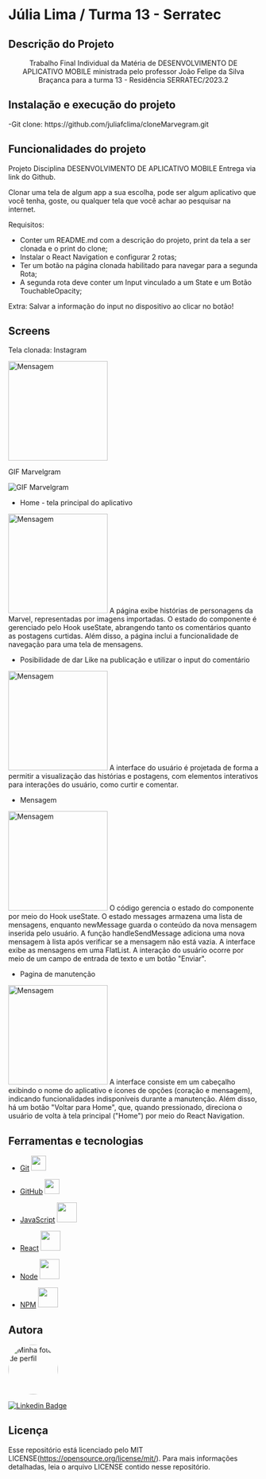 # Júlia Lima / Turma 13 - Serratec

## Descrição do Projeto
<p align="center">Trabalho Final Individual da Matéria de DESENVOLVIMENTO DE APLICATIVO MOBILE ministrada pelo professor João Felipe da Silva Braçanca para a turma 13 - Residência SERRATEC/2023.2
</p>

## Instalação e execução do projeto
<p>-Git clone: https://github.com/juliafclima/cloneMarvegram.git</p>

## Funcionalidades do projeto
Projeto Disciplina DESENVOLVIMENTO DE APLICATIVO MOBILE
Entrega via link do Github.

Clonar uma tela de algum app a sua escolha, pode ser algum aplicativo que você tenha, goste, ou qualquer tela que você achar ao pesquisar na internet.

Requisitos:
- Conter um README.md com a descrição do projeto, print da tela a ser clonada e o print do clone;
- Instalar o React Navigation e configurar 2 rotas;
- Ter um botão na página clonada habilitado para navegar para a segunda Rota;
- A segunda rota deve conter um Input vinculado a um State e um Botão TouchableOpacity;

Extra: Salvar a informação do input no dispositivo ao clicar no botão!

## Screens

Tela clonada: Instagram

<img src="./prints/pagina_clonada.jpg" alt="Mensagem" width="200"/>


GIF Marvelgram

![GIF Marvelgram](./prints/gif.gif)

- Home - tela principal do aplicativo
   
<img src="./prints/pagina_home.png" alt="Mensagem" width="200"/>
A página exibe histórias de personagens da Marvel, representadas por imagens importadas. O estado do componente é gerenciado pelo Hook useState, abrangendo tanto os comentários quanto as postagens curtidas. Além disso, a página inclui a funcionalidade de navegação para uma tela de mensagens.

- Posibilidade de dar Like na publicação e utilizar o input do comentário
<img src="./prints/like_comentario.png" alt="Mensagem" width="200"/>
A interface do usuário é projetada de forma a permitir a visualização das histórias e postagens, com elementos interativos para interações do     
usuário, como curtir e comentar.

- Mensagem

<img src="./prints/extra_envio_mensagem.png" alt="Mensagem" width="200"/>
O código gerencia o estado do componente por meio do Hook useState. O estado messages armazena uma lista de mensagens, enquanto newMessage guarda o conteúdo da nova mensagem inserida pelo usuário. A função handleSendMessage adiciona uma nova mensagem à lista após verificar se a mensagem não está vazia. A interface exibe as mensagens em uma FlatList. A interação do usuário ocorre por meio de um campo de entrada de texto e um botão "Enviar".


- Pagina de manutenção

<img src="./prints/tela_manutencao.png" alt="Mensagem" width="200"/>
A interface consiste em um cabeçalho exibindo o nome do aplicativo e ícones de opções (coração e mensagem), indicando funcionalidades indisponíveis durante a manutenção. Além disso, há um botão "Voltar para Home", que, quando pressionado, direciona o usuário de volta à tela principal ("Home") por meio do React Navigation.

## Ferramentas e tecnologias
- [Git](https://git-scm.com/) <img loading="lazy" src="https://cdn.jsdelivr.net/gh/devicons/devicon/icons/git/git-original.svg" width="30" height="30"/>

- [GitHub](https://github.com/) <img loading="lazy" src="https://cdn.jsdelivr.net/gh/devicons/devicon/icons/github/github-original.svg" width="30" height="30"/>

- [JavaScript](https://developer.mozilla.org/pt-BR/docs/Web/JavaScript) <img loading="lazy" src="https://cdn.jsdelivr.net/gh/devicons/devicon/icons/javascript/javascript-original.svg" width="40" height="40"/>

- [React](https://react.dev/) <img loading="lazy" src="https://cdn.jsdelivr.net/gh/devicons/devicon/icons/react/react-original-wordmark.svg" width="40" height="40"/>

- [Node](https://nodejs.org/en) <img loading="lazy" src="https://cdn.jsdelivr.net/gh/devicons/devicon/icons/nodejs/nodejs-original-wordmark.svg" width="40" height="40"/>

- [NPM](https://www.npmjs.com/) <img loading="lazy" src="https://cdn.jsdelivr.net/gh/devicons/devicon/icons/npm/npm-original-wordmark.svg" width="40" height="40"/>

## Autora

<a href="https://www.linkedin.com/in/juliafclima/">
 <img style="border-radius: 100%;" src="https://media.licdn.com/dms/image/C4D03AQF0dd3FxSn28Q/profile-displayphoto-shrink_800_800/0/1660857281772?e=1701907200&v=beta&t=VEiNZlpWiycGdsak5RhPgD9OTZuXjPiRf5q_VPEtvKc" width="100px;" alt="Minha foto de perfil"/>
 <br></a>
 
[![Linkedin Badge](https://img.shields.io/badge/-Júliafclima-blue?style=flat-square&logo=Linkedin&logoColor=white&link=https://www.linkedin.com/in/juliafclima/)](https://www.linkedin.com/in/juliafclima/) 

## Licença
Esse repositório está licenciado pelo MIT LICENSE(https://opensource.org/license/mit/). Para mais informações detalhadas, leia o arquivo LICENSE contido nesse repositório.
